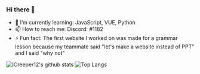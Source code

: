 ### Hi there 👋

<!--
**PetiDev/PetiDev** is a ✨ _special_ ✨ repository because its `README.md` (this file) appears on your GitHub profile. 
Here are some ideas to get you started: -->

- 🌱 I’m currently learning: JavaScript, VUE, Python
- 📫 How to reach me: Discord: <Peti/>#1182
- ⚡ Fun fact: The first website I worked on was made for a grammar lesson because my teammate said "let's make a website instead of PPT" and I said "why not"


![ICreeper12's github stats](https://github-readme-stats.vercel.app/api?username=PetiDev&show_icons=true&theme=tokyonight)
![Top Langs](https://github-readme-stats.vercel.app/api/top-langs/?username=PetiDev&theme=dark) 
